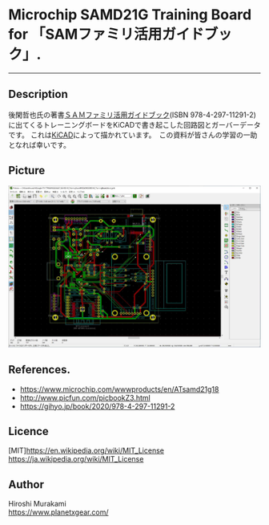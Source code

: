 ﻿# Microchip SAMD21G Training Board for 「SAMファミリ活用ガイドブック」.
---
## Description
後閑哲也氏の著書[ＳＡＭファミリ活用ガイドブック][1](ISBN 978-4-297-11291-2)に出てくるトレーニングボードをKiCADで書き起こした回路図とガーバーデータです。
これは[KiCAD][2]によって描かれています。　この資料が皆さんの学習の一助となれば幸いです。

## Picture
![Alt text](/Picture/WS001259.JPG)


## References.
 * <https://www.microchip.com/wwwproducts/en/ATsamd21g18>
 * <http://www.picfun.com/picbookZ3.html>
 * <https://gihyo.jp/book/2020/978-4-297-11291-2>


## Licence
[MIT]<https://en.wikipedia.org/wiki/MIT_License> <https://ja.wikipedia.org/wiki/MIT_License>


## Author
Hiroshi Murakami  
<https://www.planetxgear.com/>  

[1]: https://gihyo.jp/book/2020/978-4-297-11291-2 
[2]: https://kicad-pcb.org/ 

